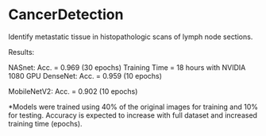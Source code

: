 # CancerDetection
Identify metastatic tissue in histopathologic scans of lymph node sections.


Results: 

NASnet: Acc. = 0.969 (30 epochs)
  Training Time = 18 hours with NVIDIA 1080 GPU 
DenseNet: Acc. = 0.959 (10 epochs)

MobileNetV2: Acc. = 0.902 (10 epochs)

*Models were trained using 40% of the original images for training and 10% for testing. Accuracy is expected to increase with full dataset and increased training time (epochs).

